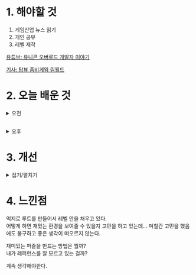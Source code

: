 
# 1. 해야할 것

1. 게임산업 뉴스 읽기 
2. 개인 공부  
3. 레벨 제작

[유튜브: 유니콘 오버로드 개발자 이야기](https://www.youtube.com/watch?v=NVSQqVL3Kq0)

[기사: 탑뷰 좀비게임 림월드](https://www.gamemeca.com/view.php?gid=1747672)


# 2. 오늘 배운 것

<details>
<summary>오전</summary>

## 오늘의 뉴스

■ 별이되어라2, 출시 열흘 만에 구글 매출 6위 기록
'별이되어라2: 베다의 기사들'이 출시 열흘 만에 구글플레이 매출 6위에 올랐습니다. 플린트가 개발하고 하이브IM에서 서비스하는 '별이되어라2: 베다의 기사들'은 차별화된 아트워크와 액션에 집중한 전투, 몰입감 있는 스토리를 내세운 PC-모바일 크로스플랫폼 morpg입니다.

■ FC 온라인, 고등학교 대항전 'FC 하이스쿨' 개최
넥슨(공동 대표 강대현∙김정욱)은 EA 코리아 스튜디오에서 개발하고 자사가 서비스하는 정통 온라인 축구게임 'EA SPORTS FC Online(이하 'FC 온라인')'의 고등학교 대항전 'FC 하이스쿨'을 오는 5월 14일 개최합니다. 'FC 하이스쿨'은 같은 고등학교 소속 3인으로 이뤄진 학교 대표팀을 구성해 'FC 온라인' 대결을 펼치는 학교 대항전으로, 지난 2019년 '고등피파' 대회 이후 약 5년 만에 더욱 큰 규모로 열립니다.

■ 한국 게임 최초! 데이브 더 다이버, 'BAFTA' 수상 
넥슨의 '데이브 더 다이버'가 BAFTA(영국 아카데미 영화 텔레비전 예술) 게임상에서 게임 디자인 부문을 수상했습니다. BAFTA 게임상 2024에서는 2022년 12월 10일부터 2023년 11월 24일까지 출시된 게임 257개를 검토한 뒤 12월 15일 각 부문의 후보작을 공개했습니다.

■ 조성주, GSL 8회 우승 차지.. 대기록 달성
'Maru' 조성주가 '2024 GSL 시즌1'에서 우승하며 GSL 통산 8회 우승을 달성했습니다. SOOP은 11일(목) 서울 대치동 '아프리카 프릭업 스튜디오'에서 진행된 글로벌 스타크래프트 II 리그 '2024 GSL(Global Starcraft II League, 이하 GSL) 시즌1' 결승전에서 조성주(Maru)가 김준호(herO)를 꺾고 최종 우승을 차지했다고 밝혔습니다.

■ 인디크래프트, 일러스타 페스에 서브컬쳐 인디게임 특별존 운영
인디크래프트 운영사무국 관계자는 5월 4일~5일 양일간 진행하는 국내 최대 서브컬쳐 행사 '제4회 일러스타 페스'에 [인디크래프트 미니 특별존]을 통해 우수 개발사를 위한 전시 부스를 운영하기로 협의했다고 5일 밝혔습니다. 일러스타 페스는 작가들의 창작 서적, 팬시 굿즈 등을 만나볼 수 있는 크리에이터 마켓과 함께, 뮤지션들의 공연, 코스플레이까지 한곳에서 만끽할 수 있는 종합 서브컬쳐 이벤트로 행사로 이번 협업은 일러스타 페스의 강점인 서브컬쳐 산업을 더욱 돋보이게 하고, 중소 인디게임 산업 발전에 사회공헌 형태로 함께하고자 하는 의지가 돋보이는 형태라고 밝혔습니다.

■ 넷이즈, 오픈월드 서바이벌 신작 '원스휴먼' 사전예약 개시
넷이즈게임즈가 오픈월드 서바이벌 신작 <원스 휴먼(Once Human)>의 한국 출시 계획을 공식 발표했습니다. <원스 휴먼>은 종말 이후의 세계에서 다양한 동료와 협력하고, 괴이한 존재에 맞서 생존 미션을 수행해 나가는 게임입니다.

■ 팰월드, 신규 PvP 모드 '아레나' 예고 
팰월드의 얼리액세스 출시 이후 게임 업계에 그야말로 '열풍'을 불러왔던 개발사 포켓페어가 신규 게임 모드 티저를 공개하며 팰월드의 두 번째 전성기를 예고했습니다. 포켓페어는 11일, 인디 게임 개발사들이 모여  신작과 신규 업데이트 소식을 선보이는 행사인 '트리플 아이 게임 디지털 쇼케이스'를 통해 팰월드의 새로운 게임 모드인 '아레나'의 티저를 공개했습니다.

■ CFO 역량이 빛난 엔픽셀, 투자로 게임 부진 메꿨다
'그랑사가'의 엔픽셀(공동대표 배봉건, 정현호)이 2023년에도 적자를 이어갔습니다. 엔픽셀은 급감한 매출에 대비하기 위해 비용을 31.3% 줄였습니다. 2023년에 엔픽셀의 금융자산은 140억 원 감소하나, 금융수익이 500억 원으로 잡힙니다. 투자 활동으로 257% 수익을 거둔 것으로 추정할 수 있습니다. 게임사업 부진을 CFO가 투자활동으로 메꿨다는 평가입니다.

■ '기적의 검' 4399, 2023년 매출 46% 급감한 652억원
'기적의 검' 등을 서비스하는 4399코리아의 2023년 매출액이 652억 원으로 전년 대비 46.3% 급감했습니다. 4399코리아는 비용 중 상당 부분을 광고선전비로 사용하는데, 2023년 광고선전비에 쓴 금액이 212억 원으로 전년 대비 57.8% 감소했습니다.

■ SF 슈팅 액션 '메카 브레이크' CBT 참가자 모집
어메이징시선(Amazing Seasun)은 자사의 대전 액션게임 '메카 브레이크(Mecha BREAK)'의 베타테스트에 참여할 참가자를 모집중이라고 금일(11일) 밝혔습니다. 이번 테스트의 신규 플레이 모드인'매시마크'는 최대 60명의 이용자가 압도적으로 넓은 256제곱킬로미터의 전투 맵에서 수많은 자원을 쟁탈하기 위해 전투를 벌이고 최종 생존한 팀이 풍부한 전리품을 얻는 등 박진감 넘치는 전투 콘텐츠입니다.

■ [Ent+] 화려한 제작진의 신작 애니 '괴수 8호', 4월 13일 첫 방영
오는 4월 13일, 애니메이션 괴수 8호가 한일 동시 첫 방영됩니다. 애니플러스 채널을 통해 국내 방영될 괴수 8호는 동명의 만화를 기반으로 한 2024년 2분기 신작 애니메이션입니다.

■ 가디언테일즈 닌텐도 스위치 버전, 5월 9일 패키지판 발매
아크시스템웍스 아시아지점은 미국 게임 개발사 콩스튜디오(KONG STUDIOS, Inc.)의 Nintendo Switch 소프트 '가디언 테일즈 for NINTENDO SWITCH'의 한국어 패키지판이 오는 5월 9일 (목) 출시될 예정이라고 발표하며, 12일, 금부터 패키지판의 예약 판매가 시작된다고 밝혔습니다.

■ [Ent+] 시즌1 공개한 '폴아웃' TV 시리즈, 매체 평가는?
'폴아웃' 실사 드라마가 현지 시각으로 10일, 아마존 프라임 비디오로 시즌1 분량이 공개됐습니다. 베데스다의 동명의 게임을 원작으로 한 '폴아웃'은 드라마는 핵전쟁 이후 200년 뒤, 볼트33의 주민이자 황무지가 된 세계를 떠도는 주인공 '루시'를 중심으로 브라더후드 오브 스틸의 막시무스, 구울 쿠퍼 하워드의 시점에서 이야기를 다루고 있습니다.

■ 이제 안드로이드에서도 수박을 만들자
알라딘X는 11일 '수박게임(Suika Game)'의 안드로이드 버전을 출시했다고 밝혔습니다. 아기자기하고 캐주얼한 게임플레이에 귀여운 디자인에 힘입어 같은 해 12월에 닌텐도 스위치로 출시되자마자 곧바로 호평을 받았 으며, 11일 기준으로 총 740만 다운로드를 기록했습니다.

■ 볼텍스게이밍, 아키월드와 콜라보 이벤트 진행
게임 미디어 인벤(INVEN, 대표 서형준)은 자사의 웹3 계열사 '볼텍스게이밍(Vortex Gaming)'이 엑스엘게임즈의 '아키월드(ArcheWorld)'와 콜라보 이벤트를 진행한다고 11일 밝혔습니다. 유저들은 전체 미션 달성 시 볼텍스게이밍에서 사용가능한 콜라보용 아이템인 'BSLT 팬던트'를, 로그인 5회 미션 달성 시 '아키월드 야타 헤드셋'을 얻을 수 있으며, 매주 수요일 BSLT 펜던트를 소유한 유저 중 추첨을 통해 30명에게 1,000 BSLT를 제공합니다.  

■ 위메이드 vs 위정현 학회장, 민사소송 첫 변론 진행 
위메이드(대표 박관호)가 위정현 한국게임학회장을 상대로 제기한 손해배상 소송 첫 변론이 서울동부지법 제15민사부(부장판사 조용래)에서 11일 진행됐습니다. 지난해 위메이드는 위정현 학회장이 'P2E 입법로비' 의혹을 제기해 회사의 명예와 신용이 훼손됐다며 소송을 제기했습니다.

■ '아레스', 원스토어 사전예약 개시
카카오게임즈(대표 한상우)는 11일 크로스플랫폼 MMORPG '아레스 : 라이즈 오브 가디언즈(Ares : Rise Of Guardians, 이하 아레스)'의 원스토어 출시 일정을 공개했습니다. '아레스'는 24일에 원스토어에 정식 출시되며, 11일 11시부터 23일 24시까지 약 2주간 사전 예약 이벤트를 진행합니다.

■ 돌아온 전설 '슬레이 더 스파이어2', 2025년 얼리액세스
전 세계 수많은 유저들에게덱 빌딩의 묘미를 알려주며, 울고 웃게 한 덱 빌딩 로그라이크 '슬레이 더 스파이어'의 정식 후속작 '슬레이 더 스파이어2'가 11일 새벽 인디 게임 쇼케이스 '더 트리플I 이니셔티브(The Triple-i Initiative)'를 통해 최초로 공개됐습니다. '슬레이 더 스파이어'는 2인 개발사인 Mega Crit Games가 개발한 덱 빌딩 로그라이크 장르의 게임입니다.

■ 에이시티게임즈, 베트남 로열티 플랫폼 탭탭과 MOU 체결
에이시티게임즈(ACT GAMES, 대표 정세진)는 베트남 탭탭(TAPTAP, 대표 부 안 주이)과 베트남 모바일 게임 시장 선도를 위한 업무 협약(MOU)을 8일 체결했다고 밝혔습니다.

■ 붕괴: 스타레일, 부어치킨과 콜라보 진행
호요버스(HoYoverse)는 자사가 서비스하는 은하 판타지 RPG '붕괴: 스타레일'과 치킨&버거 브랜드 부어치킨이 콜라보레이션을 진행한다고 11일 밝혔습니다. 부어치킨 앱을 통해서 주문 시, 콜라보 메뉴 전용 4,000원 할인 쿠폰 횟수 제한없이 받을 수 있으며 추첨을 통해 랜덤 굿즈 증정 이벤트도 동시에 진행됩니다.
</details>

##

<details>
<summary>오후</summary>

## 레벨 제작

![image](https://github.com/JM94Ent/TIL-WIL/assets/143363550/7df4ed85-bf88-4e82-b300-7dd0ccec121c)

![image](https://github.com/JM94Ent/TIL-WIL/assets/143363550/9373e6f7-eee2-4330-9508-5beb74ee1920)

![image](https://github.com/JM94Ent/TIL-WIL/assets/143363550/55688e2a-41c3-436e-b73d-47dbf72f863a)

</details>




# 3. 개선


<details>
<summary>접기/펼치기</summary>


</details>



# 4. 느낀점
억지로 루트를 만들어서 레벨 안을 채우고 있다.\
어떻게 하면 재밌는 환경을 보여줄 수 있을지 고민을 하고 있는데... 며칠간 고민을 했음에도 불구하고 좋은 생각이 떠오르지 않는다.

재미있는 퍼즐을 만드는 방법은 뭘까?\
내가 레퍼런스를 잘 모르고 있는 걸까?

계속 생각해야한다.

